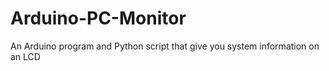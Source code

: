 # Arduino-PC-Monitor
An Arduino program and Python script that give you system information on an LCD
